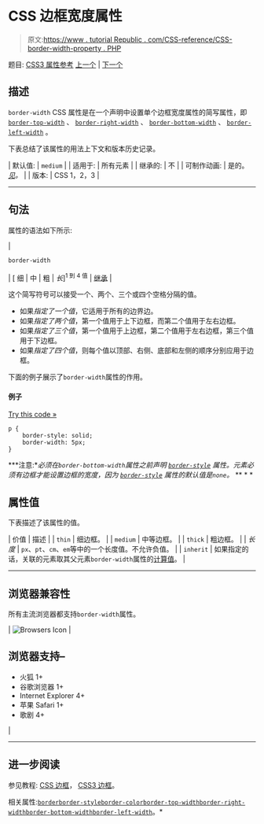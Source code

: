 # CSS 边框宽度属性

> 原文:[https://www . tutorial Republic . com/CSS-reference/CSS-border-width-property . PHP](https://www.tutorialrepublic.com/css-reference/css-border-width-property.php)

题目: [CSS3 属性参考](css3-properties.php) [上一个](css-border-top-width-property.php) | [下一个](css-bottom-property.php)

## 描述

`border-width` CSS 属性是在一个声明中设置单个边框宽度属性的简写属性，即 [`border-top-width`](css-border-top-width-property.php) 、 [`border-right-width`](css-border-right-width-property.php) 、 [`border-bottom-width`](css-border-bottom-width-property.php) 、 [`border-left-width`](css-border-left-width-property.php) 。

下表总结了该属性的用法上下文和版本历史记录。

| 默认值: | `medium` |
| 适用于: | 所有元素 |
| 继承的: | 不 |
| 可制作动画: | 是的。 [*见*](css-animatable-properties.php)*。* |
| 版本: | CSS 1，2，3 |

* * *

## 句法

属性的语法如下所示:

| 

```
border-width
```

 | [ 细 &#124; 中 &#124; 粗 &#124; *长*]<sup>1 到 4 值</sup> &#124; [继承](../definitions.php#inherit) |

这个简写符号可以接受一个、两个、三个或四个空格分隔的值。

*   如果*指定了一个值*，它适用于所有的边界边。
*   如果*指定了两个值*，第一个值用于上下边框，而第二个值用于左右边框。
*   如果*指定了三个值*，第一个值用于上边框，第二个值用于左右边框，第三个值用于下边框。
*   如果*指定了四个值*，则每个值以顶部、右侧、底部和左侧的顺序分别应用于边框。

下面的例子展示了`border-width`属性的作用。

#### 例子

[Try this code »](../codelab.php?topic=css&file=border-width-property "Try this code using online Editor")

```
p {
    border-style: solid;
    border-width: 5px;
}
```

 ***注意:**必须在`border-bottom-width`属性之前声明 [`border-style`](css-border-style-property.php) 属性。元素必须有边框才能设置边框的宽度，因为 [`border-style`](css-border-style-property.php) 属性的默认值是`none`。*  ** * *

## 属性值

下表描述了该属性的值。

| 价值 | 描述 |
| `thin` | 细边框。 |
| `medium` | 中等边框。 |
| `thick` | 粗边框。 |
| *长度* | `px`、`pt`、`cm`、`em`等中的一个长度值。不允许负值。 |
| `inherit` | 如果指定的话，关联的元素取其父元素`border-width`属性的[计算值](../definitions.php#computed-value)。 |

* * *

## 浏览器兼容性

所有主流浏览器都支持`border-width`属性。

| ![Browsers Icon](../Images/e9331123c77668c1832e541c2fca1002.png) | 

## 浏览器支持–

*   火狐 1+
*   谷歌浏览器 1+
*   Internet Explorer 4+
*   苹果 Safari 1+
*   歌剧 4+

 |

* * *

## 进一步阅读

参见教程: [CSS 边框](../css-tutorial/css-border.php)， [CSS3 边框](../css-tutorial/css3-border.php)。

相关属性:[`border`](css-border-property.php)[`border-style`](css-border-style-property.php)[`border-color`](css-border-color-property.php)[`border-top-width`](css-border-top-width-property.php)[`border-right-width`](css-border-right-width-property.php)[`border-bottom-width`](css-border-bottom-width-property.php)[`border-left-width`](css-border-left-width-property.php)。*